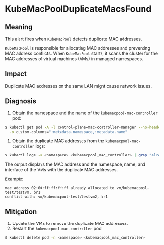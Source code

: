 # KubeMacPoolDuplicateMacsFound
<!--apinnick, Oct. 2022-->

## Meaning

This alert fires when `KubeMacPool` detects duplicate MAC addresses.

`KubeMacPool` is responsible for allocating MAC addresses and preventing MAC address conflicts. When `KubeMacPool` starts, it scans the cluster for the MAC addresses of virtual machines (VMs) in managed namespaces.

## Impact

Duplicate MAC addresses on the same LAN might cause network issues.

## Diagnosis

1. Obtain the namespace and the name of the `kubemacpool-mac-controller` pod:
  ```bash
  $ kubectl get pod -A -l control-plane=mac-controller-manager --no-headers \
    -o custom-columns=":metadata.namespace,:metadata.name"
  ```
1. Obtain the duplicate MAC addresses from the `kubemacpool-mac-controller` logs:
  ```bash
  $ kubectl logs -n <namespace> <kubemacpool_mac_controller> | grep "already allocated"
  ```
  The output displays the MAC address and the namespace, name, and interface of the VMs with the duplicate MAC addresses.

  Example:
  ```
  mac address 02:00:ff:ff:ff:ff already allocated to vm/kubemacpool-test/testvm, br1, 
  conflict with: vm/kubemacpool-test/testvm2, br1
  ```

## Mitigation

1. Update the VMs to remove the duplicate MAC addresses.
1. Restart the `kubemacpool-mac-controller` pod:
  ```bash
  $ kubectl delete pod -n <namespace> <kubemacpool_mac_controller>
  ```
